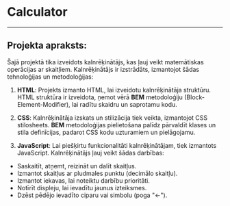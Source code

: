 # Calculator
_____

## Projekta apraksts:
Šajā projektā tika izveidots kalnrēķinātājs, kas ļauj veikt matemātiskas operācijas ar skaitļiem. Kalnrēķinātājs ir izstrādāts, izmantojot šādas tehnoloģijas un metodoloģijas:

1. **HTML**: Projekts izmanto HTML, lai izveidotu kalnrēķinātāja struktūru. HTML struktūra ir izveidota, ņemot vērā **BEM** metodoloģiju (Block-Element-Modifier), lai radītu skaidru un saprotamu kodu.

2. **CSS**: Kalnrēķinātāja izskats un stilizācija tiek veikta, izmantojot CSS stilosheets. **BEM** metodoloģijas pielietošana palīdz pārvaldīt klases un stila definīcijas, padarot CSS kodu uzturamiem un pielāgojamu.

3. **JavaScript**: Lai piešķirtu funkcionalitāti kalnrēķinātājam, tiek izmantots JavaScript. Kalnrēķinātājs ļauj veikt šādas darbības:

+ Saskaitīt, atņemt, reizināt un dalīt skaitļus.
+ Izmantot skaitļus ar pludmales punktu (decimālo skaitļu).
+ Izmantot iekavas, lai noteiktu darbību prioritāti.
+ Notīrīt displeju, lai ievadītu jaunus izteiksmes.
+ Dzēst pēdējo ievadīto ciparu vai simbolu (poga "←").
